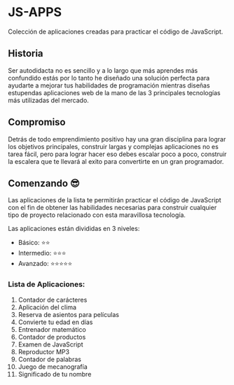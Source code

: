 # JS-APPS

Colección de aplicaciones creadas para practicar el código de JavaScript.

## Historia

Ser autodidacta no es sencillo y a lo largo que más aprendes más confundido estás por lo tanto he diseñado una solución perfecta para ayudarte a mejorar tus habilidades de programación mientras diseñas estupendas aplicaciones web de la mano de las 3 principales tecnologías más utilizadas del mercado.

## Compromiso

Detrás de todo emprendimiento positivo hay una gran disciplina para lograr los objetivos principales, construir largas y complejas aplicaciones no es tarea fácil, pero para lograr hacer eso debes escalar poco a poco, construir la escalera que te llevará al exito para convertirte en un gran programador.

## Comenzando 😎

Las aplicaciones de la lista te permitirán practicar el código de JavaScript con el fin de obtener las habilidades necesarias para construir cualquier tipo de proyecto relacionado con esta maravillosa tecnología.

Las aplicaciones están divididas en 3 niveles:

* Básico: ⭐⭐
* Intermedio: ⭐⭐⭐
* Avanzado: ⭐⭐⭐⭐⭐

### Lista de Aplicaciones:

1. Contador de carácteres
2. Aplicación del clima
3. Reserva de asientos para películas
6. Convierte tu edad en días
7. Entrenador matemático
8. Contador de productos
9. Examen de JavaScript
10. Reproductor MP3
11. Contador de palabras
12. Juego de mecanografía
13. Significado de tu nombre